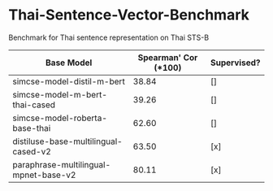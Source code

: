 # Thai-Sentence-Vector-Benchmark
Benchmark for Thai sentence representation on Thai STS-B

| Base Model  | Spearman' Cor (*100) | Supervised? |
| ------------- | ------------- | ------------- |
| simcse-model-distil-m-bert  | 38.84  | []
| simcse-model-m-bert-thai-cased  | 39.26  | []
| simcse-model-roberta-base-thai  | 62.60  | []
| distiluse-base-multilingual-cased-v2  | 63.50  | [x]
| paraphrase-multilingual-mpnet-base-v2  | 80.11  | [x]
